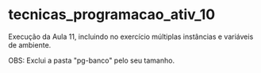 # tecnicas_programacao_ativ_10

Execução da Aula 11, incluindo no exercício múltiplas instâncias e variáveis de ambiente.

OBS: Exclui a pasta "pg-banco" pelo seu tamanho.
